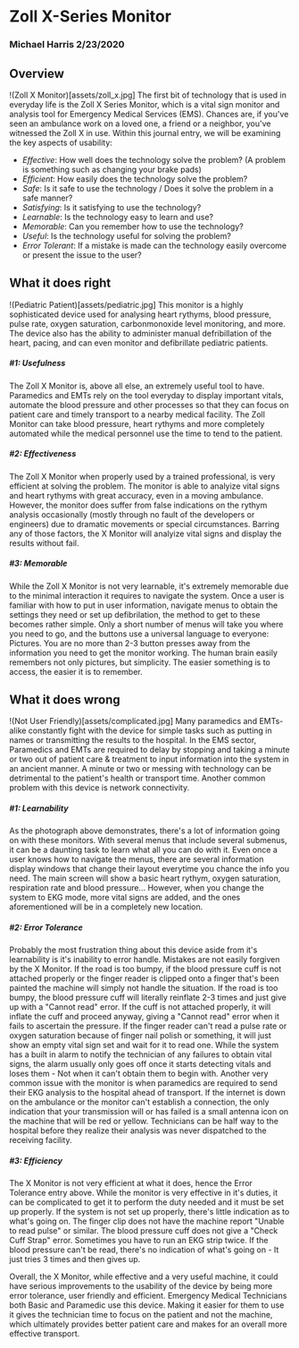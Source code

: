  # Zoll X-Series Monitor
 ### Michael Harris 2/23/2020
 
 
 ## Overview
 !(Zoll X Monitor)[assets/zoll_x.jpg]
  The first bit of technology that is used in everyday life is the Zoll X Series Monitor, which is a vital sign monitor and analysis tool for Emergency Medical Services (EMS). Chances are, if you've seen an ambulance work on a loved one, a friend or a neighbor, you've witnessed the Zoll X in use. Within this journal entry, we will be examining the key aspects of usability:
  - *Effective*: How well does the technology solve the problem? (A problem is something such as changing your brake pads)
  - *Efficient*: How easily does the technology solve the problem?
  - *Safe*: Is it safe to use the technology / Does it solve the problem in a safe manner?
  - *Satisfying*: Is it satisfying to use the technology?
  - *Learnable*: Is the technology easy to learn and use?
  - *Memorable*: Can you remember how to use the technology?
  - *Useful*: Is the technology useful for solving the problem?
  - *Error Tolerant*: If a mistake is made can the technology easily overcome or present the issue to the user?
 
 ## What it does right
 !(Pediatric Patient)[assets/pediatric.jpg]
  This monitor is a highly sophisticated device used for analysing heart rythyms, blood pressure, pulse rate, oxygen saturation, carbonmonoxide level monitoring, and more. The device also has the ability to administer manual defribillation of the heart, pacing, and can even monitor and defibrillate pediatric patients.
  
  ##### #1: Usefulness
  The Zoll X Monitor is, above all else, an extremely useful tool to have. Paramedics and EMTs rely on the tool everyday to display important vitals, automate the blood pressure and other processes so that they can focus on patient care and timely transport to a nearby medical facility. The Zoll Monitor can take blood pressure, heart rythyms and more completely automated while the medical personnel use the time to tend to the patient.
  
  ##### #2: Effectiveness
  The Zoll X Monitor when properly used by a trained professional, is very efficient at solving the problem. The monitor is able to analyize vital signs and heart rythyms with great accuracy, even in a moving ambulance. However, the monitor does suffer from false indications on the rythym analysis occasionally (mostly through no fault of the developers or engineers) due to dramatic movements or special circumstances. Barring any of those factors, the X Monitor will analyize vital signs and display the results without fail.
  
  ##### #3: Memorable
  While the Zoll X Monitor is not very learnable, it's extremely memorable due to the minimal interaction it requires to navigate the system. Once a user is familiar with how to put in user information, navigate menus to obtain the settings they need or set up defibrilation, the method to get to these becomes rather simple. Only a short number of menus will take you where you need to go, and the buttons use a universal language to everyone: Pictures. You are no more than 2-3 button presses away from the information you need to get the monitor working. The human brain easily remembers not only pictures, but simplicity. The easier something is to access, the easier it is to remember.
  
  ## What it does wrong
 !(Not User Friendly)[assets/complicated.jpg]
  Many paramedics and EMTs-alike constantly fight with the device for simple tasks such as putting in names or transmitting the results to the hospital. In the EMS sector, Paramedics and EMTs are required to delay by stopping and taking a minute or two out of patient care & treatment to input information into the system in an ancient manner. A minute or two or messing with technology can be detrimental to the patient's health or transport time. Another common problem with this device is network connectivity.
  
  ##### #1: Learnability
  As the photograph above demonstrates, there's a lot of information going on with these monitors. With several menus that include several submenus, it can be a daunting task to learn what all you can do with it. Even once a user knows how to navigate the menus, there are several information display windows that change their layout everytime you chance the info you need. The main screen will show a basic heart rythym, oxygen saturation, respiration rate and blood pressure... However, when you change the system to EKG mode, more vital signs are added, and the ones aforementioned will be in a completely new location.
  
  ##### #2: Error Tolerance
  Probably the most frustration thing about this device aside from it's learnability is it's inability to error handle. Mistakes are not easily forgiven by the X Monitor. If the road is too bumpy, if the blood pressure cuff is not attached properly or the finger reader is clipped onto a finger that's been painted the machine will simply not handle the situation. If the road is too bumpy, the blood pressure cuff will literally reinflate 2-3 times and just give up with a "Cannot read" error. If the cuff is not attached properly, it will inflate the cuff and proceed anyway, giving a "Cannot read" error when it fails to ascertain the pressure. If the finger reader can't read a pulse rate or oxygen saturation because of finger nail polish or something, it will just show an empty vital sign set and wait for it to read one. While the system has a built in alarm to notify the technician of any failures to obtain vital signs, the alarm usually only goes off once it starts detecting vitals and loses them - Not when it can't obtain them to begin with.
  Another very common issue with the monitor is when paramedics are required to send their EKG analysis to the hospital ahead of transport. If the internet is down on the ambulance or the monitor can't establish a connection, the only indication that your transmission will or has failed is a small antenna icon on the machine that will be red or yellow. Technicians can be half way to the hospital before they realize their analysis was never dispatched to the receiving facility.
  
  ##### #3: Efficiency
  The X Monitor is not very efficient at what it does, hence the Error Tolerance entry above. While the monitor is very effective in it's duties, it can be complicated to get it to perform the duty needed and it must be set up properly. If the system is not set up properly, there's little indication as to what's going on. The finger clip does not have the machine report "Unable to read pulse" or similar. The blood pressure cuff does not give a "Check Cuff Strap" error. Sometimes you have to run an EKG strip twice. If the blood pressure can't be read, there's no indication of what's going on - It just tries 3 times and then gives up.
  
  Overall, the X Monitor, while effective and a very useful machine, it could have serious improvements to the usability of the device by being more error tolerance, user friendly and efficient. Emergency Medical Technicians both Basic and Paramedic use this device. Making it easier for them to use it gives the technician time to focus on the patient and not the machine, which ultimately provides better patient care and makes for an overall more effective transport.
  

